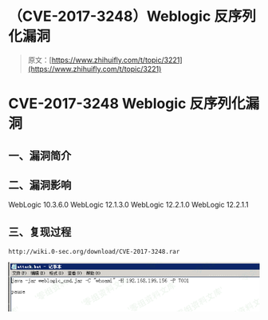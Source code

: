 # （CVE-2017-3248）Weblogic 反序列化漏洞

> 原文：[https://www.zhihuifly.com/t/topic/3221](https://www.zhihuifly.com/t/topic/3221)

# CVE-2017-3248 Weblogic 反序列化漏洞

## 一、漏洞简介

## 二、漏洞影响

WebLogic 10.3.6.0
WebLogic 12.1.3.0
WebLogic 12.2.1.0
WebLogic 12.2.1.1

## 三、复现过程

```
http://wiki.0-sec.org/download/CVE-2017-3248.rar 
```

![3.png](img/724218ad195394272f09558f36338f28.png)